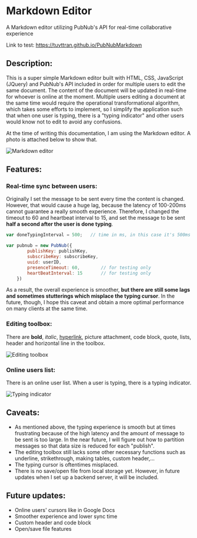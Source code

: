 # Markdown Editor

A Markdown editor utilizing PubNub's API for real-time collaborative experience

Link to test: https://tuvttran.github.io/PubNubMarkdown

## Description:

This is a super simple Markdown editor built with HTML, CSS, JavaScript (JQuery) and PubNub's API included in order for multiple users to edit the same document. The content of the document will be updated in real-time for whoever is online at the moment. Multiple users editing a document at the same time would require the operational transformational algorithm, which takes some efforts to implement, so I simplify the application such that when one user is typing, there is a "typing indicator" and other users would know not to edit to avoid any confusions.

At the time of writing this documentation, I am using the Markdown editor. A photo is attached below to show that.

![Markdown editor](https://s24.postimg.org/x7ci2yg1h/Screen_Shot_2017_01_19_at_7_36_04_PM.png)

## Features:

### Real-time sync between users:

Originally I set the message to be sent every time the content is changed. However, that would cause a huge lag, because the latency of 100-200ms cannot guarantee a really smooth experience. Therefore, I changed the timeout to 60 and heartbeat interval to 15, and set the message to be sent **half a second after the user is done typing**.

```javascript
var doneTypingInterval = 500;   // time in ms, in this case it's 500ms

var pubnub = new PubNub({
        publishKey: publishKey,
        subscribeKey: subscribeKey,
        uuid: userID,
        presenceTimeout: 60,        // for testing only
        heartBeatInterval: 15       // for testing only   
    })
```

As a result, the overall experience is smoother, **but there are still some lags and sometimes stutterings which misplace the typing cursor**. In the future, though, I hope this caveat and obtain a more optimal performance on many clients at the same time.

### Editing toolbox:

There are **bold**, *italic*, [hyperlink](#), picture attachment, code block, quote, lists, header and horizontal line in the toolbox.

![Editing toolbox](https://s23.postimg.org/mxiysfn2z/Screen_Shot_2017_01_19_at_7_38_12_PM.png)

### Online users list:

There is an online user list. When a user is typing, there is a typing indicator.

![Typing indicator](https://s27.postimg.org/9sd6qaqlv/Screen_Shot_2017_01_19_at_7_44_21_PM.png)

## Caveats:

* As mentioned above, the typing experience is smooth but at times frustrating because of the high latency and the amount of message to be sent is too large. In the near future, I will figure out how to partition messages so that data size is reduced for each "publish".
* The editing toolbox still lacks some other necessary functions such as underline, strikethrough, making tables, custom header,...
* The typing cursor is oftentimes misplaced.
* There is no save/open file from local storage yet. However, in future updates when I set up a backend server, it will be included.

## Future updates:

* Online users' cursors like in Google Docs
* Smoother experience and lower sync time
* Custom header and code block
* Open/save file features
